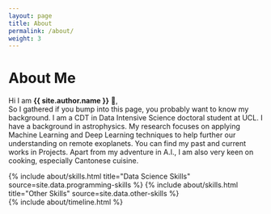 ```yaml
---
layout: page
title: About
permalink: /about/
weight: 3
---
```


# **About Me**

Hi I am **{{ site.author.name }}** :wave:,<br>
So I gathered if you bump into this page, you probably want to know my background. I am a CDT in Data Intensive Science doctoral student at UCL. I have a background in astrophysics. My research focuses on applying Machine Learning and Deep Learning techniques to help further our understanding on remote exoplanets. You can find my past and current works in Projects. Apart from my adventure in A.I., I am also very keen on cooking, especially Cantonese cuisine. 


<div class="row">
{% include about/skills.html title="Data Science Skills" source=site.data.programming-skills %}
{% include about/skills.html title="Other Skills" source=site.data.other-skills %}
</div>

<div class="row">
{% include about/timeline.html %}
</div>